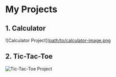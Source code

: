 # My Projects

## 1. Calculator
![Calculator Project]([path/to/calculator-image.png](https://raw.githubusercontent.com/zawad1804/JavaScript-Project/refs/heads/main/Calculator/Calculator%20Layout.png)

## 2. Tic-Tac-Toe
![Tic-Tac-Toe Project](https://raw.githubusercontent.com/zawad1804/JavaScript-Project/refs/heads/main/Tic-Tac-Toe/Tic-Tac-Toe%20Layout.png)
